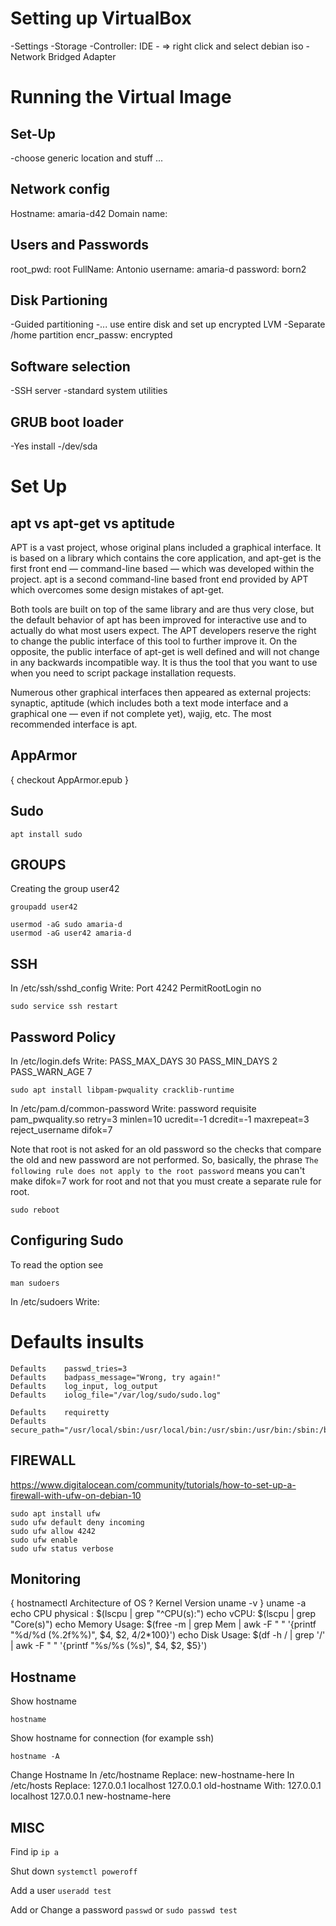 # Setting up VirtualBox
-Settings
-Storage
	-Controller: IDE
	-<blue disk> => right click and select debian iso
-Network
	Bridged Adapter

# Running the Virtual Image
## Set-Up
-choose generic location and stuff ...

## Network config
Hostname: amaria-d42
Domain name: 

## Users and Passwords
root_pwd: root 
FullName: Antonio
username: amaria-d
password: born2

## Disk Partioning
-Guided partitioning
-... use entire disk and set up encrypted LVM
-Separate /home partition
encr_passw: encrypted

## Software selection
-SSH server
-standard system utilities

## GRUB boot loader
-Yes install
-/dev/sda


# Set Up
## apt vs apt-get vs aptitude
APT is a vast project, whose original plans included a graphical interface. It is based on a library which contains the core application, and apt-get is the first front end — command-line based — which was developed within the project. apt is a second command-line based front end provided by APT which overcomes some design mistakes of apt-get.

Both tools are built on top of the same library and are thus very close, but the default behavior of apt has been improved for interactive use and to actually do what most users expect. The APT developers reserve the right to change the public interface of this tool to further improve it. On the opposite, the public interface of apt-get is well defined and will not change in any backwards incompatible way. It is thus the tool that you want to use when you need to script package
installation requests.

Numerous other graphical interfaces then appeared as external projects: synaptic, aptitude (which includes both a text mode interface and a graphical one — even if not complete yet), wajig, etc. The most recommended interface is apt.

## AppArmor
{ checkout AppArmor.epub }

## Sudo
```console
apt install sudo
```

## GROUPS
Creating the group user42
```shell
groupadd user42
```
```console
usermod -aG sudo amaria-d
usermod -aG user42 amaria-d
```
## SSH
In /etc/ssh/sshd_config Write:
	Port 4242
	PermitRootLogin no
```console
sudo service ssh restart
```

## Password Policy
In /etc/login.defs Write:
	PASS_MAX_DAYS	30
	PASS_MIN_DAYS	2
	PASS_WARN_AGE	7
```shell
sudo apt install libpam-pwquality cracklib-runtime
```
In /etc/pam.d/common-password Write:
	password    requisite      pam_pwquality.so retry=3 minlen=10 ucredit=-1 dcredit=-1 maxrepeat=3 reject_username difok=7

Note that root is not asked for an old password so the checks that compare the old and new password are not performed. So, basically, the phrase `The following rule does not apply to the root password` means you can't make difok=7 work for root and not that you must create a separate rule for root.
```shell
sudo reboot
```

## Configuring Sudo
To read the option see
```
man sudoers
```
In /etc/sudoers Write:
#	Defaults	insults
	Defaults	passwd_tries=3
	Defaults	badpass_message="Wrong, try again!"
	Defaults	log_input, log_output
	Defaults	iolog_file="/var/log/sudo/sudo.log"

	Defaults	requiretty
	Defaults	secure_path="/usr/local/sbin:/usr/local/bin:/usr/sbin:/usr/bin:/sbin:/bin:/snap/bin"

## FIREWALL
https://www.digitalocean.com/community/tutorials/how-to-set-up-a-firewall-with-ufw-on-debian-10
```console
sudo apt install ufw
sudo ufw default deny incoming
sudo ufw allow 4242
sudo ufw enable
sudo ufw status verbose
```
## Monitoring
{
	hostnamectl
	Architecture of OS
	?
	Kernel Version
	uname -v
}	uname -a
echo CPU physical : $(lscpu | grep "^CPU(s):")
echo vCPU: $(lscpu | grep "Core(s)")
echo Memory Usage: $(free -m | grep Mem | awk -F " " '{printf "%d/%d (%.2f%%)", $4, $2, $4/$2*100}')
echo Disk Usage: $(df -h / | grep '/' | awk -F " " '{printf "%s/%s (%s)", $4, $2, $5}')

## Hostname
Show hostname
```console
hostname
```
Show hostname for connection (for example ssh)
```console
hostname -A
```

Change Hostname
In /etc/hostname Replace:
	new-hostname-here
In /etc/hosts Replace:
	127.0.0.1	localhost
	127.0.0.1	old-hostname
With:
	127.0.0.1	localhost
	127.0.0.1	new-hostname-here


## MISC
Find ip
```ip a```

Shut down
```systemctl poweroff```

Add a user
```useradd test```

Add or Change a password
```passwd```
or
```sudo passwd test```
